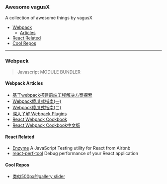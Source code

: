 ### **Awesome vagusX**

A collection of awesome things by vagusX

- [Webpack](#webpack)
  - [Articles](#webpack-articles)
- [React Related](#react-related)
- [Cool Repos](#cool-repos)

----------
### Webpack
> Javascript MODULE BUNDLER

#### Webpack Articles
* [基于webpack搭建前端工程解决方案探索](https://github.com/chemdemo/chemdemo.github.io/issues/10)
* [Webpack傻瓜式指南(一)](http://zhuanlan.zhihu.com/FrontendMagazine/20367175)
* [Webpack傻瓜式指南(二)](http://zhuanlan.zhihu.com/FrontendMagazine/20397902)
* [深入了解 Webpack Plugins](http://rhadow.github.io/2015/05/30/webpack-loaders-and-plugins/)
* [React Webpack Cookbook](https://christianalfoni.github.io/react-webpack-cookbook/)
* [React Webpack Cookbook中文版](https://fakefish.github.io/react-webpack-cookbook/)

#### React Related
* [Enzyme](http://airbnb.io/enzyme/) A JavaScript Testing utility for React from Airbnb
* [react-perf-tool](https://github.com/RamonGebben/react-perf-tool) Debug performance of your React application

#### Cool Repos
* [类似500px的gallery slider](https://github.com/dimsemenov/PhotoSwipe)

